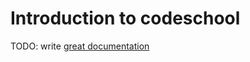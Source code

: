 # Introduction to codeschool

TODO: write [great documentation](http://jacobian.org/writing/what-to-write/)
